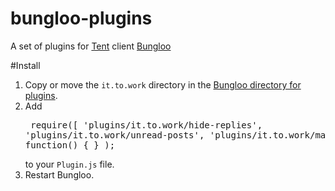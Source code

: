 bungloo-plugins
===============

A set of plugins for [Tent](https://tent.io) client [Bungloo](http://jabs.nu/bungloo)

#Install
1. Copy or move the `it.to.work` directory in the [Bungloo directory for plugins](https://github.com/jeena/bungloo/wiki/Plugins).
2. Add <pre>
require([
    'plugins/it.to.work/hide-replies',
    'plugins/it.to.work/unread-posts',
    'plugins/it.to.work/marked-posts'
    ], function() {
    }
);
</pre> to your `Plugin.js` file.
3. Restart Bungloo.